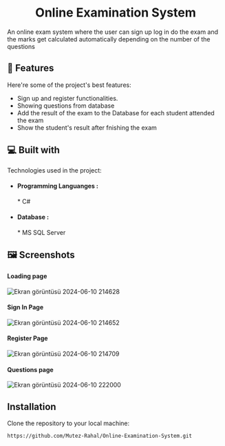 <h1 align="center" id="title">Online Examination System</h1>

<p id="description">An online exam system where the user can sign up log in do the exam and the marks get calculated automatically depending on the number of the questions</p>

  
  
<h2>🧐 Features</h2>

Here're some of the project's best features:

*   Sign up and register functionalities.
*   Showing questions from database
*   Add the result of the exam to the Database for each student attended the exam
*   Show the student's result after fnishing the exam

  
  
<h2>💻 Built with</h2>

Technologies used in the project:

*   <h4>Programming Languanges :</h4> * C#
*   <h4>Database :</h4> * MS SQL Server

<h2>🖼️ Screenshots</h2>
<h4>Loading page</h4>

![Ekran görüntüsü 2024-06-10 214628](https://github.com/Mutez-Rahal/Online-Examination-System/assets/138363266/2e00432a-0bce-47d1-8fc8-7ee457563c02)

<h4>Sign In Page</h4>

![Ekran görüntüsü 2024-06-10 214652](https://github.com/Mutez-Rahal/Online-Examination-System/assets/138363266/2dc0e7de-9bb4-4dbc-af08-e55be3407eda)
<h4>Register Page</h4>

![Ekran görüntüsü 2024-06-10 214709](https://github.com/Mutez-Rahal/Online-Examination-System/assets/138363266/42781109-318c-422f-b6fc-f62a7a4f3a12)

<h4>Questions page</h4>

![Ekran görüntüsü 2024-06-10 222000](https://github.com/Mutez-Rahal/Online-Examination-System/assets/138363266/3abcf324-1e6a-453f-9106-64d6d1f1b453)

## Installation

Clone the repository to your local machine:

```sh
https://github.com/Mutez-Rahal/Online-Examination-System.git
